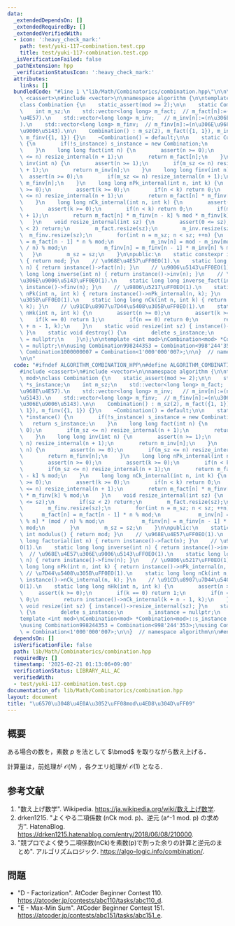 ```yaml
---
data:
  _extendedDependsOn: []
  _extendedRequiredBy: []
  _extendedVerifiedWith:
  - icon: ':heavy_check_mark:'
    path: test/yuki-117-combination.test.cpp
    title: test/yuki-117-combination.test.cpp
  _isVerificationFailed: false
  _pathExtension: hpp
  _verificationStatusIcon: ':heavy_check_mark:'
  attributes:
    links: []
  bundledCode: "#line 1 \"lib/Math/Combinatorics/combination.hpp\"\n\n\n\n#include\
    \ <cassert>\n#include <vector>\n\nnamespace algorithm {\n\ntemplate <int mod>\n\
    class Combination {\n    static_assert(mod >= 2);\n\n    static Combination *s_instance;\n\
    \    int m_sz;\n    std::vector<long long> m_fact;  // m_fact[n]:=(n\u306E\u968E\
    \u4E57).\n    std::vector<long long> m_inv;   // m_inv[n]:=(n\u306E\u9006\u5143\
    ).\n    std::vector<long long> m_finv;  // m_finv[n]:=(n\u306E\u968E\u4E57\u306E\
    \u9006\u5143).\n\n    Combination() : m_sz(2), m_fact({1, 1}), m_inv({-1, 1}),\
    \ m_finv({1, 1}) {}\n    ~Combination() = default;\n\n    static Combination *instance()\
    \ {\n        if(!s_instance) s_instance = new Combination;\n        return s_instance;\n\
    \    }\n    long long fact(int n) {\n        assert(n >= 0);\n        if(m_sz\
    \ <= n) resize_internal(n + 1);\n        return m_fact[n];\n    }\n    long long\
    \ inv(int n) {\n        assert(n >= 1);\n        if(m_sz <= n) resize_internal(n\
    \ + 1);\n        return m_inv[n];\n    }\n    long long finv(int n) {\n      \
    \  assert(n >= 0);\n        if(m_sz <= n) resize_internal(n + 1);\n        return\
    \ m_finv[n];\n    }\n    long long nPk_internal(int n, int k) {\n        assert(n\
    \ >= 0);\n        assert(k >= 0);\n        if(n < k) return 0;\n        if(m_sz\
    \ <= n) resize_internal(n + 1);\n        return m_fact[n] * m_finv[n - k] % mod;\n\
    \    }\n    long long nCk_internal(int n, int k) {\n        assert(n >= 0);\n\
    \        assert(k >= 0);\n        if(n < k) return 0;\n        if(m_sz <= n) resize_internal(n\
    \ + 1);\n        return m_fact[n] * m_finv[n - k] % mod * m_finv[k] % mod;\n \
    \   }\n    void resize_internal(int sz) {\n        assert(0 <= sz);\n        if(sz\
    \ < 2) return;\n        m_fact.resize(sz);\n        m_inv.resize(sz);\n      \
    \  m_finv.resize(sz);\n        for(int n = m_sz; n < sz; ++n) {\n            m_fact[n]\
    \ = m_fact[n - 1] * n % mod;\n            m_inv[n] = mod - m_inv[mod % n] * (mod\
    \ / n) % mod;\n            m_finv[n] = m_finv[n - 1] * m_inv[n] % mod;\n     \
    \   }\n        m_sz = sz;\n    }\n\npublic:\n    static constexpr int modulus()\
    \ { return mod; }\n    // \u968E\u4E57\uFF0EO(1).\n    static long long factorial(int\
    \ n) { return instance()->fact(n); }\n    // \u9006\u5143\uFF0EO(1).\n    static\
    \ long long inverse(int n) { return instance()->inv(n); }\n    // \u968E\u4E57\
    \u306E\u9006\u5143\uFF0EO(1).\n    static long long inverse_fact(int n) { return\
    \ instance()->finv(n); }\n    // \u9806\u5217\uFF0EO(1).\n    static long long\
    \ nPk(int n, int k) { return instance()->nPk_internal(n, k); }\n    // \u7D44\u5408\
    \u305B\uFF0EO(1).\n    static long long nCk(int n, int k) { return instance()->nCk_internal(n,\
    \ k); }\n    // \u91CD\u8907\u7D44\u5408\u305B\uFF0EO(1).\n    static long long\
    \ nHk(int n, int k) {\n        assert(n >= 0);\n        assert(k >= 0);\n    \
    \    if(k == 0) return 1;\n        if(n == 0) return 0;\n        return instance()->nCk_internal(k\
    \ + n - 1, k);\n    }\n    static void resize(int sz) { instance()->resize_internal(sz);\
    \ }\n    static void destroy() {\n        delete s_instance;\n        s_instance\
    \ = nullptr;\n    }\n};\n\ntemplate <int mod>\nCombination<mod> *Combination<mod>::s_instance\
    \ = nullptr;\n\nusing Combination998244353 = Combination<998'244'353>;\nusing\
    \ Combination1000000007 = Combination<1'000'000'007>;\n\n}  // namespace algorithm\n\
    \n\n"
  code: "#ifndef ALGORITHM_COMBINATION_HPP\n#define ALGORITHM_COMBINATION_HPP 1\n\n\
    #include <cassert>\n#include <vector>\n\nnamespace algorithm {\n\ntemplate <int\
    \ mod>\nclass Combination {\n    static_assert(mod >= 2);\n\n    static Combination\
    \ *s_instance;\n    int m_sz;\n    std::vector<long long> m_fact;  // m_fact[n]:=(n\u306E\
    \u968E\u4E57).\n    std::vector<long long> m_inv;   // m_inv[n]:=(n\u306E\u9006\
    \u5143).\n    std::vector<long long> m_finv;  // m_finv[n]:=(n\u306E\u968E\u4E57\
    \u306E\u9006\u5143).\n\n    Combination() : m_sz(2), m_fact({1, 1}), m_inv({-1,\
    \ 1}), m_finv({1, 1}) {}\n    ~Combination() = default;\n\n    static Combination\
    \ *instance() {\n        if(!s_instance) s_instance = new Combination;\n     \
    \   return s_instance;\n    }\n    long long fact(int n) {\n        assert(n >=\
    \ 0);\n        if(m_sz <= n) resize_internal(n + 1);\n        return m_fact[n];\n\
    \    }\n    long long inv(int n) {\n        assert(n >= 1);\n        if(m_sz <=\
    \ n) resize_internal(n + 1);\n        return m_inv[n];\n    }\n    long long finv(int\
    \ n) {\n        assert(n >= 0);\n        if(m_sz <= n) resize_internal(n + 1);\n\
    \        return m_finv[n];\n    }\n    long long nPk_internal(int n, int k) {\n\
    \        assert(n >= 0);\n        assert(k >= 0);\n        if(n < k) return 0;\n\
    \        if(m_sz <= n) resize_internal(n + 1);\n        return m_fact[n] * m_finv[n\
    \ - k] % mod;\n    }\n    long long nCk_internal(int n, int k) {\n        assert(n\
    \ >= 0);\n        assert(k >= 0);\n        if(n < k) return 0;\n        if(m_sz\
    \ <= n) resize_internal(n + 1);\n        return m_fact[n] * m_finv[n - k] % mod\
    \ * m_finv[k] % mod;\n    }\n    void resize_internal(int sz) {\n        assert(0\
    \ <= sz);\n        if(sz < 2) return;\n        m_fact.resize(sz);\n        m_inv.resize(sz);\n\
    \        m_finv.resize(sz);\n        for(int n = m_sz; n < sz; ++n) {\n      \
    \      m_fact[n] = m_fact[n - 1] * n % mod;\n            m_inv[n] = mod - m_inv[mod\
    \ % n] * (mod / n) % mod;\n            m_finv[n] = m_finv[n - 1] * m_inv[n] %\
    \ mod;\n        }\n        m_sz = sz;\n    }\n\npublic:\n    static constexpr\
    \ int modulus() { return mod; }\n    // \u968E\u4E57\uFF0EO(1).\n    static long\
    \ long factorial(int n) { return instance()->fact(n); }\n    // \u9006\u5143\uFF0E\
    O(1).\n    static long long inverse(int n) { return instance()->inv(n); }\n  \
    \  // \u968E\u4E57\u306E\u9006\u5143\uFF0EO(1).\n    static long long inverse_fact(int\
    \ n) { return instance()->finv(n); }\n    // \u9806\u5217\uFF0EO(1).\n    static\
    \ long long nPk(int n, int k) { return instance()->nPk_internal(n, k); }\n   \
    \ // \u7D44\u5408\u305B\uFF0EO(1).\n    static long long nCk(int n, int k) { return\
    \ instance()->nCk_internal(n, k); }\n    // \u91CD\u8907\u7D44\u5408\u305B\uFF0E\
    O(1).\n    static long long nHk(int n, int k) {\n        assert(n >= 0);\n   \
    \     assert(k >= 0);\n        if(k == 0) return 1;\n        if(n == 0) return\
    \ 0;\n        return instance()->nCk_internal(k + n - 1, k);\n    }\n    static\
    \ void resize(int sz) { instance()->resize_internal(sz); }\n    static void destroy()\
    \ {\n        delete s_instance;\n        s_instance = nullptr;\n    }\n};\n\n\
    template <int mod>\nCombination<mod> *Combination<mod>::s_instance = nullptr;\n\
    \nusing Combination998244353 = Combination<998'244'353>;\nusing Combination1000000007\
    \ = Combination<1'000'000'007>;\n\n}  // namespace algorithm\n\n#endif\n"
  dependsOn: []
  isVerificationFile: false
  path: lib/Math/Combinatorics/combination.hpp
  requiredBy: []
  timestamp: '2025-02-21 01:13:06+09:00'
  verificationStatus: LIBRARY_ALL_AC
  verifiedWith:
  - test/yuki-117-combination.test.cpp
documentation_of: lib/Math/Combinatorics/combination.hpp
layout: document
title: "\u6570\u3048\u4E0A\u3052\uFF08mod\u4ED8\u304D\uFF09"
---
```



## 概要

ある場合の数を，素数 $p$ を法として $\bmod$ を取りながら数え上げる．

計算量は，前処理が $\mathcal{O}(N)$ ，各クエリ処理が $\mathcal{O}(1)$ となる．


## 参考文献

1. "数え上げ数学". Wikipedia. <https://ja.wikipedia.org/wiki/数え上げ数学>.
1. drken1215. "よくやる二項係数 (nCk mod. p)、逆元 (a^-1 mod. p) の求め方". HatenaBlog. <https://drken1215.hatenablog.com/entry/2018/06/08/210000>.
1. "競プロでよく使う二項係数(nCk)を素数(p)で割った余りの計算と逆元のまとめ". アルゴリズムロジック. <https://algo-logic.info/combination/>.


## 問題

- "D - Factorization". AtCoder Beginner Contest 110. <https://atcoder.jp/contests/abc110/tasks/abc110_d>.
- "E - Max-Min Sum". AtCoder Beginner Contest 151. <https://atcoder.jp/contests/abc151/tasks/abc151_e>.
